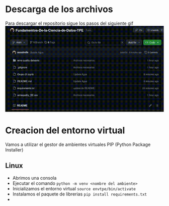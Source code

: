 # Descarga de los archivos
Para descargar el repositorio sigue los pasos del siguiente gif
![Demostración del descarga](resources/downloadTutorial.gif)
# Creacion del entorno virtual
Vamos a utilizar el gestor de ambientes virtuales PIP (Python Package Installer)
## Linux
- Abrimos una consola 
- Ejecutar el comando `python -m venv <nombre del ambiente>`
- Inicializamos el entorno virtual `source envtpe/bin/activate`
- Instalamos el paquete de librerias `pip install requirements.txt`
- 